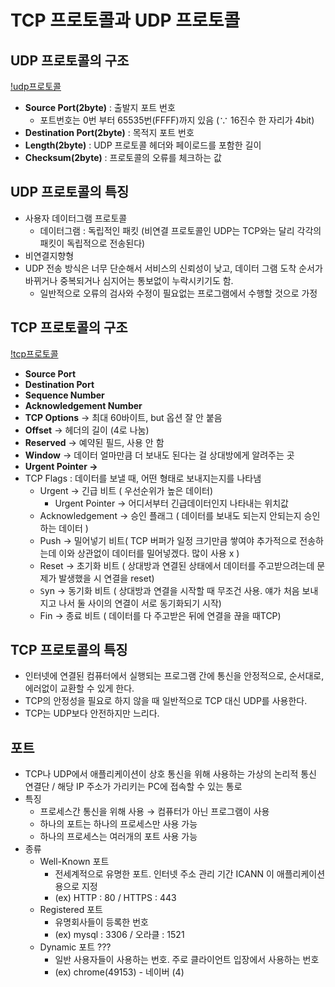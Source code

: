 # TCP 프로토콜과 UDP 프로토콜

## UDP 프로토콜의 구조
[!udp프로토콜](./images/udp_protocol.png)
- **Source Port(2byte)** : 출발지 포트 번호
    - 포트번호는 0번 부터 65535번(FFFF)까지 있음 (∵ 16진수 한 자리가 4bit)
- **Destination Port(2byte)** : 목적지 포트 번호
- **Length(2byte)** : UDP 프로토콜 헤더와 페이로드를 포함한 길이
- **Checksum(2byte)** : 프로토콜의 오류를 체크하는 값

## UDP 프로토콜의 특징

- 사용자 데이터그램 프로토콜
    - 데이터그램 : 독립적인 패킷 (비연결 프로토콜인 UDP는 TCP와는 달리 각각의 패킷이 독립적으로 전송된다)
- 비연결지향형
- UDP 전송 방식은 너무 단순해서 서비스의 신뢰성이 낮고, 데이터 그램 도착 순서가 바뀌거나 중복되거나 심지어는 통보없이 누락시키기도 함.
    - 일반적으로 오류의 검사와 수정이 필요없는 프로그램에서 수행할 것으로 가정




## TCP 프로토콜의 구조
[!tcp프로토콜](./images/tcp_protocol.png)
- **Source Port**
- **Destination Port**
- **Sequence Number**
- **Acknowledgement Number**
- **TCP Options** → 최대 60바이트, but 옵션 잘 안 붙음
- **Offset** → 헤더의 길이 (4로 나눔)
- **Reserved** → 예약된 필드, 사용 안 함
- **Window** → 데이터 얼마만큼 더 보내도 된다는 걸 상대방에게 알려주는 곳
- **Urgent Pointer →**
- TCP Flags : 데이터를 보낼 때, 어떤 형태로 보내지는지를 나타냄
    - Urgent → 긴급 비트 ( 우선순위가 높은 데이터)
        - Urgent Pointer → 어디서부터 긴급데이터인지 나타내는 위치값
    - Acknowledgement → 승인 플래그 ( 데이터를 보내도 되는지 안되는지 승인하는 데이터 )
    - Push → 밀어넣기 비트( TCP 버퍼가 일정 크기만큼 쌓여야 추가적으로 전송하는데 이와 상관없이 데이터를 밀어넣겠다. 많이 사용 x )
    - Reset → 초기화 비트 ( 상대방과 연결된 상태에서 데이터를 주고받으려는데 문제가 발생했을 시 연결을 reset)
    - `S`yn → 동기화 비트 ( 상대방과 연결을 시작할 때 무조건 사용. 얘가 처음 보내지고 나서 둘 사이의 연결이 서로 동기화되기 시작)
    - Fin → 종료 비트 ( 데이터를 다 주고받은 뒤에 연결을 끊을 때TCP)
## TCP 프로토콜의 특징

- 인터넷에 연결된 컴퓨터에서 실행되는 프로그램 간에 통신을 안정적으로, 순서대로, 에러없이 교환할 수 있게 한다.
- TCP의 안정성을 필요로 하지 않을 때 일반적으로 TCP 대신 UDP를 사용한다.
- TCP는 UDP보다 안전하지만 느리다.


## 포트

- TCP나 UDP에서 애플리케이션이 상호 통신을 위해 사용하는 가상의 논리적 통신 연결단 / 해당 IP 주소가 가리키는 PC에 접속할 수 있는 통로
- 특징
    - 프로세스간 통신을 위해 사용 → 컴퓨터가 아닌 프로그램이 사용
    - 하나의 포트는 하나의 프로세스만 사용 가능
    - 하나의 프로세스는 여러개의 포트 사용 가능
- 종류
    - Well-Known 포트
        - 전세계적으로 유명한 포트. 인터넷 주소 관리 기간 ICANN 이 애플리케이션 용으로 지정
        - (ex) HTTP : 80 / HTTPS : 443
    - Registered 포트
        - 유명회사들이 등록한 번호
        - (ex) mysql : 3306 / 오라클 : 1521
    - Dynamic 포트  ???
        - 일반 사용자들이 사용하는 번호. 주로 클라이언트 입장에서 사용하는 번호
        - (ex) chrome(49153) - 네이버 (4)